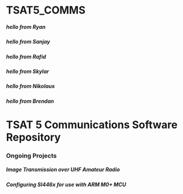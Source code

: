 
# TSAT5_COMMS


##### hello from Ryan
##### hello from Sanjay 
##### hello from Rafid 
##### hello from Skylar
##### hello from Nikolaus
##### hello from Brendan 



# TSAT 5 Communications Software Repository 

### Ongoing Projects

##### Image Transmission over UHF Amateur Radio 
##### Configuring SI446x for use with ARM M0+ MCU



